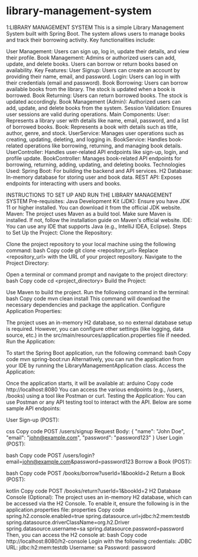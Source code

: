 # library-management-system
1:LIBRARY MANAGEMENT SYSTEM
This is a simple Library Management System built with Spring Boot. The system allows users to manage books and track their borrowing activity. Key functionalities include:

User Management: Users can sign up, log in, update their details, and view their profile.
Book Management: Admins or authorized users can add, update, and delete books. Users can borrow or return books based on availability.
Key Features:
User Signup: Users can create an account by providing their name, email, and password.
Login: Users can log in with their credentials (email and password).
Book Borrowing: Users can borrow available books from the library. The stock is updated when a book is borrowed.
Book Returning: Users can return borrowed books. The stock is updated accordingly.
Book Management (Admin): Authorized users can add, update, and delete books from the system.
Session Validation: Ensures user sessions are valid during operations.
Main Components:
User: Represents a library user with details like name, email, password, and a list of borrowed books.
Book: Represents a book with details such as title, author, genre, and stock.
UserService: Manages user operations such as creating, updating, deleting, and logging in.
BookService: Handles book-related operations like borrowing, returning, and managing book details.
UserController: Handles user-related API endpoints like sign-up, login, and profile update.
BookController: Manages book-related API endpoints for borrowing, returning, adding, updating, and deleting books.
Technologies Used:
Spring Boot: For building the backend and API services.
H2 Database: In-memory database for storing user and book data.
REST API: Exposes endpoints for interacting with users and books.

INSTRUCTIONS TO SET UP AND RUN THE LIBRARY MANAGEMENT SYSTEM
Pre-requisites:
Java Development Kit (JDK): Ensure you have JDK 11 or higher installed. You can download it from the official JDK website.
Maven: The project uses Maven as a build tool. Make sure Maven is installed. If not, follow the installation guide on Maven's official website.
IDE: You can use any IDE that supports Java (e.g., IntelliJ IDEA, Eclipse).
Steps to Set Up the Project:
Clone the Repository:

Clone the project repository to your local machine using the following command:
bash
Copy code
git clone <repository_url>
Replace <repository_url> with the URL of your project repository.
Navigate to the Project Directory:

Open a terminal or command prompt and navigate to the project directory:
bash
Copy code
cd <project_directory>
Build the Project:

Use Maven to build the project. Run the following command in the terminal:
bash
Copy code
mvn clean install
This command will download the necessary dependencies and package the application.
Configure Application Properties:

The project uses an in-memory H2 database, so no external database setup is required.
However, you can configure other settings (like logging, data source, etc.) in the src/main/resources/application.properties file if needed.
Run the Application:

To start the Spring Boot application, run the following command:
bash
Copy code
mvn spring-boot:run
Alternatively, you can run the application from your IDE by running the LibraryManagementApplication class.
Access the Application:

Once the application starts, it will be available at:
arduino
Copy code
http://localhost:8080
You can access the various endpoints (e.g., /users, /books) using a tool like Postman or curl.
Testing the Application:
You can use Postman or any API testing tool to interact with the API. Below are some sample API endpoints:

User Sign-up (POST):

css
Copy code
POST /users/signup
Request Body: { "name": "John Doe", "email": "john@example.com", "password": "password123" }
User Login (POST):

bash
Copy code
POST /users/login?email=john@example.com&password=password123
Borrow a Book (POST):

bash
Copy code
POST /books/borrow?userId=1&bookId=2
Return a Book (POST):

kotlin
Copy code
POST /books/return?userId=1&bookId=2
H2 Database Console (Optional):
The project uses an in-memory H2 database, which can be accessed via the H2 Console. To enable it, ensure the following is in the application.properties file:
properties
Copy code
spring.h2.console.enabled=true
spring.datasource.url=jdbc:h2:mem:testdb
spring.datasource.driverClassName=org.h2.Driver
spring.datasource.username=sa
spring.datasource.password=password
Then, you can access the H2 console at:
bash
Copy code
http://localhost:8080/h2-console
Login with the following credentials:
JDBC URL: jdbc:h2:mem:testdb
Username: sa
Password: password
